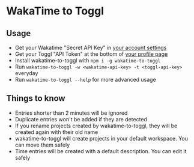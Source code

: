 # WakaTime to Toggl

## Usage

-   Get your Wakatime "Secret API Key" in [your account settings](https://wakatime.com/settings/account)
-   Get your Toggl "API Token" at the bottom of [your profile page](https://www.toggl.com/app/profile)
-   Install wakatime-to-toggl with `npm i -g wakatime-to-toggl`
-   Run `wakatime-to-toggl -w <wakatime-api-key> -t <toggl-api-key>` everyday
-   Run `wakatime-to-toggl --help` for more advanced usage

## Things to know

-   Entries shorter than 2 minutes will be ignored
-   Duplicate entries won't be added if they are detected
-   If you rename projects created by wakatime-to-toggl, they will be created again with their old name
-   wakatime-to-toggl will create projects in your default workspace. You can move them safely
-   Time entries will be created with a default description. You can edit it safely
